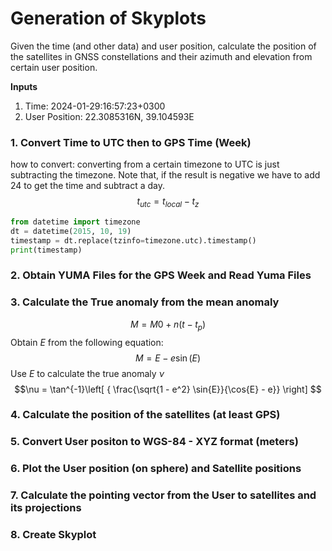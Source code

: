 # Generation of Skyplots

Given the time (and other data) and user position, calculate the position of the satellites in GNSS constellations and their azimuth and elevation from certain user position.

**Inputs**
1. Time: 2024-01-29:16:57:23+0300
2. User Position: 22.3085316N, 39.104593E

### 1. Convert Time to UTC then to GPS Time (Week)
how to convert:
converting from a certain timezone to UTC is just subtracting the timezone. Note that, if the result is negative we have to add 24 to get the time and subtract a day.
$$t_{utc} = t_{local} - t_{z}$$

```python
from datetime import timezone
dt = datetime(2015, 10, 19)
timestamp = dt.replace(tzinfo=timezone.utc).timestamp()
print(timestamp)
```
### 2. Obtain YUMA Files for the GPS Week and Read Yuma Files

### 3. Calculate the True anomaly from the mean anomaly
$$M = M0 + n(t - t_p) $$
Obtain $E$ from the following equation:
$$M = E - e \sin(E) $$
Use $E$ to calculate the true anomaly $\nu$
$$\nu = \tan^{-1}\left[ { \frac{\sqrt{1 - e^2} \sin{E}}{\cos{E} - e}} \right] $$ 


### 4. Calculate the position of the satellites (at least GPS)

### 5. Convert User positon to WGS-84 - XYZ format (meters)

### 6. Plot the User position (on sphere) and Satellite positions 

### 7. Calculate the pointing vector from the User to satellites and its projections

### 8. Create Skyplot